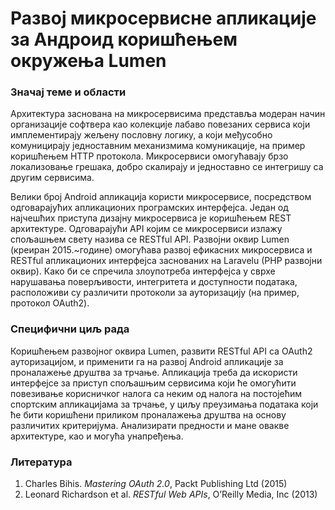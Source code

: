 # Развој микросервисне апликације за Андроид коришћењем окружења Lumen

### Значај теме и области

Архитектура заснована на микросервисима представља модеран начин организације софтвера као колекције лабаво повезаних сервиса који имплементирају жељену пословну логику, а који међусобно комуницирају једноставним механизмима комуникације, на пример коришћењем HTTP протокола. Микросервиси омогућавају брзо локализовање грешака, добро скалирају и једноставно се интегришу са другим сервисима.

Велики број Android апликација користи микросервисе, посредством одговарајућих апликационих програмских интерфејса. Један од најчешћих приступа дизајну микросервиса је коришћењем REST архитектуре. Одговарајући API којим се микросервиси излажу спољашњем свету назива се RESTful API. Развојни оквир Lumen (креиран 2015.~године) омогућава развој ефикасних микросервиса и RESTful апликационих интерфејса заснованих на Laravelu (PHP развојни оквир). Како би се спречила злоупотреба интерфејса у сврхе нарушавања поверљивости, интегритета и доступности података, расположиви су различити протоколи за ауторизацију (на пример, протокол OAuth2).

### Специфични циљ рада

Коришћењем развојног оквира Lumen, развити RESTful API са OAuth2 ауторизацијом, и применити га на развој Android апликације за проналажење друштва за трчање. Апликација треба да искористи интерфејсе за приступ спољашњим сервисима који ће омогућити повезивање корисничког налога са неким од налога на постојећим спортским апликацијама за трчање, у циљу преузимања података који ће бити коришћени приликом проналажења друштва на основу различитих критеријума. Анализирати предности и мане овакве архитектуре, као и могућа унапређења.

### Литература

1. Charles Bihis. *Mastering OAuth 2.0*, Packt Publishing Ltd (2015)</br>
2. Leonard Richardson et al. *RESTful Web APIs*, O’Reilly Media, Inc (2013)
